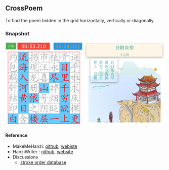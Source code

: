 ## CrossPoem

To find the poem hidden in the grid horizontally, vertically or diagonally.

### Snapshot
![CrossPoem Screenshot](poem/snapshot.png)


#### Reference
- MakeMeHanzi:  [github](https://github.com/skishore/makemeahanzi), [webiste](https://www.skishore.me/makemeahanzi/)
- HanziWriter : [github](https://github.com/chanind/hanzi-writer), [website](https://chanind.github.io/hanzi-writer/)
- Discussions
  - [stroke order database](https://chinese.stackexchange.com/questions/14101/stroke-order-database)
